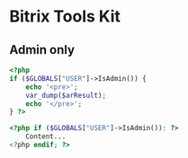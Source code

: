 # Bitrix Tools Kit

## Admin only
```php
<?php
if ($GLOBALS["USER"]->IsAdmin()) {
    echo '<pre>';
    var_dump($arResult);
    echo '</pre>';
} ?>
```

```php
<?php if ($GLOBALS["USER"]->IsAdmin()): ?>
    Content...
<?php endif; ?>
```
